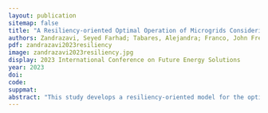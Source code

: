 ```yaml
---
layout: publication
sitemap: false
title: "A Resiliency-oriented Optimal Operation of Microgrids Considering Electric Vehicles"
authors: Zandrazavi, Seyed Farhad; Tabares, Alejandra; Franco, John Fredy; Shafie-Khah, Miadreza; Soares, João; Vale, Zita
pdf: zandrazavi2023resiliency
image: zandrazavi2023resiliency.jpg
display: 2023 International Conference on Future Energy Solutions
year: 2023
doi: 
code: 
suppmat: 
abstract: "This study develops a resiliency-oriented model for the optimal operation of microgrids, incorporating electric vehicles to enhance grid stability."
---
```

